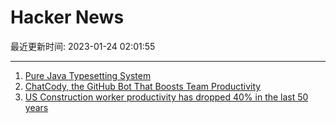 # Hacker News

最近更新时间: 2023-01-24 02:01:55

--- 
1. [Pure Java Typesetting System](https://github.com/DaveJarvis/KeenType) 
2. [ChatCody, the GitHub Bot That Boosts Team Productivity](https://github.com/marketplace/chatcody) 
3. [US Construction worker productivity has dropped 40% in the last 50 years](https://bfi.uchicago.edu/insight/finding/the-strange-and-awful-path-of-productivity-in-the-us-construction-sector/) 
